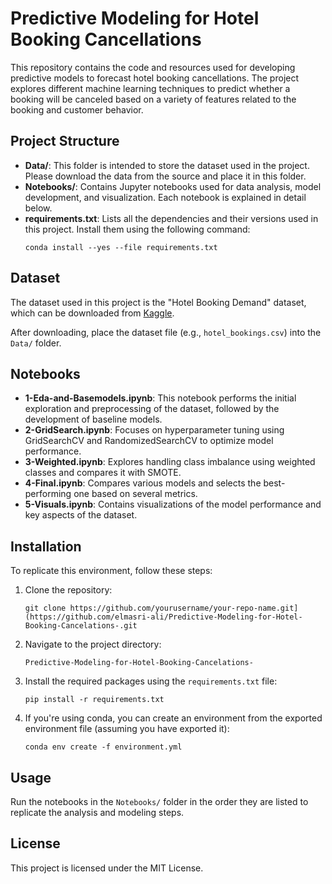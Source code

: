 
# Predictive Modeling for Hotel Booking Cancellations

This repository contains the code and resources used for developing predictive models to forecast hotel booking cancellations. The project explores different machine learning techniques to predict whether a booking will be canceled based on a variety of features related to the booking and customer behavior.

## Project Structure

- **Data/**: This folder is intended to store the dataset used in the project. Please download the data from the source and place it in this folder.
- **Notebooks/**: Contains Jupyter notebooks used for data analysis, model development, and visualization. Each notebook is explained in detail below.
- **requirements.txt**: Lists all the dependencies and their versions used in this project. Install them using the following command:
  ```
  conda install --yes --file requirements.txt

  ```

## Dataset

The dataset used in this project is the "Hotel Booking Demand" dataset, which can be downloaded from [Kaggle](https://www.kaggle.com/datasets/jessemostipak/hotel-booking-demand). 

After downloading, place the dataset file (e.g., `hotel_bookings.csv`) into the `Data/` folder.

## Notebooks

- **1-Eda-and-Basemodels.ipynb**: This notebook performs the initial exploration and preprocessing of the dataset, followed by the development of baseline models.
- **2-GridSearch.ipynb**: Focuses on hyperparameter tuning using GridSearchCV and RandomizedSearchCV to optimize model performance.
- **3-Weighted.ipynb**: Explores handling class imbalance using weighted classes and compares it with SMOTE.
- **4-Final.ipynb**: Compares various models and selects the best-performing one based on several metrics.
- **5-Visuals.ipynb**: Contains visualizations of the model performance and key aspects of the dataset.

## Installation

To replicate this environment, follow these steps:

1. Clone the repository:
   ```
   git clone https://github.com/yourusername/your-repo-name.git](https://github.com/elmasri-ali/Predictive-Modeling-for-Hotel-Booking-Cancelations-.git
   ```

2. Navigate to the project directory:
   ```
   Predictive-Modeling-for-Hotel-Booking-Cancelations-
   ```

3. Install the required packages using the `requirements.txt` file:
   ```
   pip install -r requirements.txt 
   ```

4. If you're using conda, you can create an environment from the exported environment file (assuming you have exported it):
   ```
   conda env create -f environment.yml
   ```

## Usage

Run the notebooks in the `Notebooks/` folder in the order they are listed to replicate the analysis and modeling steps.

## License

This project is licensed under the MIT License.

